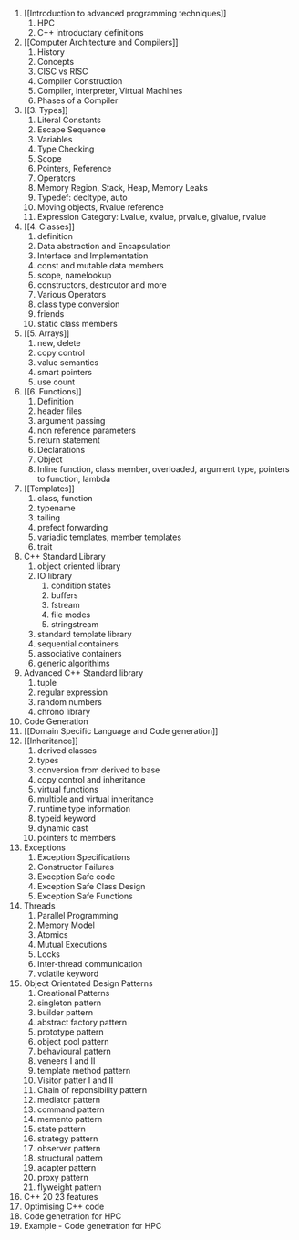 

1. [[Introduction to advanced programming techniques]]
	1. HPC
	2. C++ introductary definitions
2. [[Computer Architecture and Compilers]]
	1. History
	2. Concepts
	3. CISC vs RISC
	4. Compiler Construction
	5. Compiler, Interpreter, Virtual Machines
	6. Phases of a Compiler
3. [[3. Types]]
	1. Literal Constants
	2. Escape Sequence
	3. Variables
	4. Type Checking
	5. Scope
	6. Pointers, Reference
	7. Operators
	8. Memory Region, Stack, Heap, Memory Leaks
	9. Typedef: decltype, auto
	10. Moving objects, Rvalue reference
	11. Expression Category: Lvalue, xvalue, prvalue, glvalue, rvalue
4. [[4. Classes]]
	1. definition
	2. Data abstraction and Encapsulation
	3. Interface and Implementation
	4. const and mutable data members
	5. scope, namelookup
	6. constructors, destrcutor and more
	7. Various Operators
	8. class type conversion
	9. friends
	10. static class members
5. [[5.  Arrays]]
	1. new, delete
	2. copy control
	3. value semantics
	4. smart pointers
	5. use count
6. [[6. Functions]]
	1. Definition
	2. header files
	3. argument passing
	4. non reference parameters
	5. return statement
	6. Declarations
	7. Object
	8. Inline function, class member, overloaded, argument type, pointers to function, lambda
7. [[Templates]]
	1. class, function
	2. typename
	3. tailing 
	4. prefect forwarding
	5. variadic templates, member templates
	6. trait
8. C++ Standard Library
	1. object oriented library
	2. IO library
		1. condition states
		2. buffers
		3. fstream
		4. file modes
		5. stringstream
	3. standard template library
	4. sequential containers
	5. associative containers
	6. generic algorithims
9. Advanced C++ Standard library
	1. tuple
	2. regular expression
	3. random numbers
	4. chrono library
10. Code Generation
11. [[Domain Specific Language and Code generation]]
12. [[Inheritance]] 
	1. derived classes
	2. types
	3. conversion from derived to base
	4. copy control and inheritance
	5. virtual functions
	6. multiple and virtual inheritance
	7. runtime type information
	8. typeid keyword
	9. dynamic cast
	10. pointers to members
13. Exceptions
	1. Exception Specifications
	2. Constructor Failures
	3. Exception Safe code
	4. Exception Safe Class Design
	5. Exception Safe Functions
14. Threads
	1. Parallel Programming
	2. Memory Model
	3. Atomics
	4. Mutual Executions
	5. Locks
	6. Inter-thread communication
	7. volatile keyword
15. Object Orientated Design Patterns
	1. Creational Patterns
	2. singleton pattern
	3. builder pattern
	4. abstract factory pattern
	5. prototype pattern
	6. object pool pattern
	7. behavioural pattern
	8. veneers I and II
	9. template method pattern
	10. Visitor patter I and II
	11. Chain of reponsibility pattern
	12. mediator pattern
	13. command pattern
	14. memento pattern
	15. state pattern
	16. strategy pattern
	17. observer pattern
	18. structural pattern
	19. adapter pattern
	20. proxy pattern
	21. flyweight pattern
16. C++ 20 23 features
17. Optimising C++ code
18. Code genetration for HPC
19. Example - Code genetration for HPC